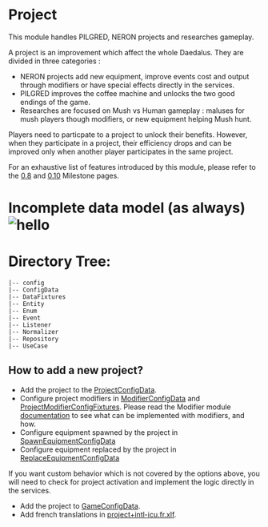 # Project

This module handles PILGRED, NERON projects and researches gameplay.

A project is an improvement which affect the whole Daedalus. They are divided in three categories :

- NERON projects add new equipment, improve events cost and output through modifiers or have special effects directly in the services.
- PILGRED improves the coffee machine and unlocks the two good endings of the game.
- Researches are focused on Mush vs Human gameplay : maluses for mush players though modifiers, or new equipment helping Mush hunt.

Players need to particpate to a project to unlock their benefits. However, when they participate in a project, their efficiency drops and can be improved only when another player participates in the same project.

For an exhaustive list of features introduced by this module, please refer to the [0.8](https://gitlab.com/eternaltwin/mush/mush/-/milestones/9) and [0.10](https://gitlab.com/eternaltwin/mush/mush/-/milestones/20) Milestone pages.

# Incomplete data model (as always) ![hello](https://gitlab.com/eternaltwin/mush/mush/uploads/c91254cda079e8e05f869a11c48612e9/image.png?height=300&width=300)

# Directory Tree:
    |-- config
    |-- ConfigData
    |-- DataFixtures
    |-- Entity
    |-- Enum
    |-- Event
    |-- Listener
    |-- Normalizer
    |-- Repository
    |-- UseCase

## How to add a new project?
- Add the project to the [ProjectConfigData](./ConfigData/ProjectConfigData.php).
- Configure project modifiers in [ModifierConfigData](../Modifier/ConfigData/ModifierConfigData.php) and [ProjectModifierConfigFixtures](../Modifier/DataFixtures/ProjectModifierConfigFixtures.php). Please read the Modifier module [documentation](../Modifier/README.md) to see what can be implemented with modifiers, and how.
- Configure equipment spawned by the project in [SpawnEquipmentConfigData](../Equipment/ConfigData/SpawnEquipmentConfigData.php)
- Configure equipment replaced by the project in [ReplaceEquipmentConfigData](../Equipment/ConfigData/ReplaceEquipmentConfigData.php)

If you want custom behavior which is not covered by the options above, you will need to check for project activation and implement the logic directly in the services.
- Add the project to [GameConfigData](../Game/ConfigData/GameConfigData.php).
- Add french translations in [project+intl-icu.fr.xlf](../../translations/fr/project+intl-icu.fr.xlf).


